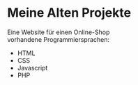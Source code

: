 # Meine Alten Projekte
Eine Website für einen Online-Shop<br>
vorhandene Programmiersprachen:
- HTML
- CSS
- Javascript
- PHP
